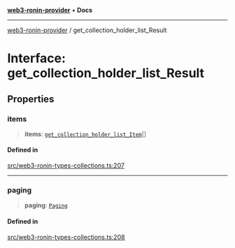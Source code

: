 [**web3-ronin-provider**](../README.md) • **Docs**

***

[web3-ronin-provider](../globals.md) / get\_collection\_holder\_list\_Result

# Interface: get\_collection\_holder\_list\_Result

## Properties

### items

> **items**: [`get_collection_holder_list_Item`](get_collection_holder_list_Item.md)[]

#### Defined in

[src/web3-ronin-types-collections.ts:207](https://github.com/chuacw/web3-ronin-provider/blob/dab3da736520006c9aeb4dab1fb5f7a56228c341/src/web3-ronin-types-collections.ts#L207)

***

### paging

> **paging**: [`Paging`](Paging.md)

#### Defined in

[src/web3-ronin-types-collections.ts:208](https://github.com/chuacw/web3-ronin-provider/blob/dab3da736520006c9aeb4dab1fb5f7a56228c341/src/web3-ronin-types-collections.ts#L208)
